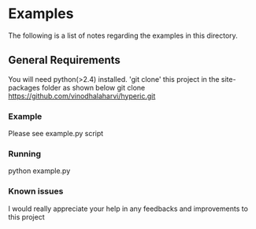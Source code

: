 # Examples
The following is a list of notes regarding the examples in this directory.

## General Requirements

You will need python(>2.4)  installed. 'git clone' this project in the site-packages folder as shown below
git clone  https://github.com/vinodhalaharvi/hyperic.git

### Example

Please see example.py script

### Running
python example.py

### Known issues
I would really appreciate your help in any feedbacks and improvements to this project
